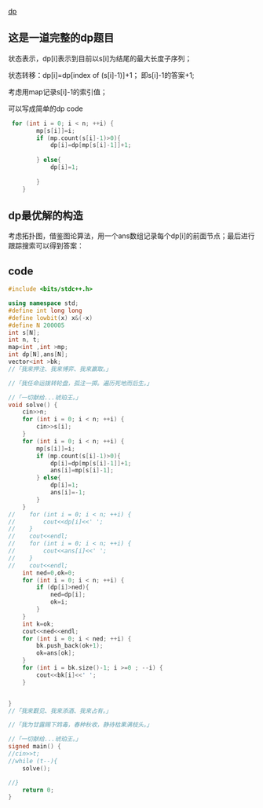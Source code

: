[dp](https://codeforces.com/contest/977/problem/F)


## 这是一道完整的dp题目

状态表示，dp[i]表示到目前以s[i]为结尾的最大长度子序列；

状态转移：dp[i]=dp[index of (s[i]-1)]+1； 即s[i]-1的答案+1;

考虑用map记录s[i]-1的索引值；

可以写成简单的dp code


```cpp
 for (int i = 0; i < n; ++i) {
        mp[s[i]]=i;
        if (mp.count(s[i]-1)>0){
            dp[i]=dp[mp[s[i]-1]]+1;
            
        } else{
            dp[i]=1;
         
        }
    }
```

## dp最优解的构造

考虑拓扑图，借鉴图论算法，用一个ans数组记录每个dp[i]的前面节点；最后进行跟踪搜索可以得到答案：


## code

```cpp
#include <bits/stdc++.h>

using namespace std;
#define int long long
#define lowbit(x) x&(-x)
#define N 200005
int s[N];
int n, t;
map<int ,int >mp;
int dp[N],ans[N];
vector<int >bk;
//「我来押注、我来博弈、我来赢取。」

//「我任命运拨转轮盘，孤注一掷。遍历死地而后生。」

//「一切献给...琥珀王。」
void solve() {
    cin>>n;
    for (int i = 0; i < n; ++i) {
        cin>>s[i];
    }
    for (int i = 0; i < n; ++i) {
        mp[s[i]]=i;
        if (mp.count(s[i]-1)>0){
            dp[i]=dp[mp[s[i]-1]]+1;
            ans[i]=mp[s[i]-1];
        } else{
            dp[i]=1;
            ans[i]=-1;
        }
    }
//    for (int i = 0; i < n; ++i) {
//        cout<<dp[i]<<' ';
//    }
//    cout<<endl;
//    for (int i = 0; i < n; ++i) {
//        cout<<ans[i]<<' ';
//    }
//    cout<<endl;
    int ned=0,ok=0;
    for (int i = 0; i < n; ++i) {
        if (dp[i]>ned){
            ned=dp[i];
            ok=i;
        }
    }
    int k=ok;
    cout<<ned<<endl;
    for (int i = 0; i < ned; ++i) {
        bk.push_back(ok+1);
        ok=ans[ok];
    }
    for (int i = bk.size()-1; i >=0 ; --i) {
        cout<<bk[i]<<' ';
    }


}
//「我来觐见、我来添酒、我来占有。」

//「我为甘露赐下鸩毒，春种秋收，静待枯果满枝头。」

//「一切献给...琥珀王。」
signed main() {
//cin>>t;
//while (t--){
    solve();

//}
    return 0;
}
```